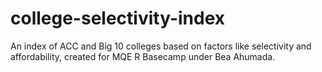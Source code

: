 # college-selectivity-index
An index of ACC and Big 10 colleges based on factors like selectivity and affordability, created for MQE R Basecamp under Bea Ahumada.
